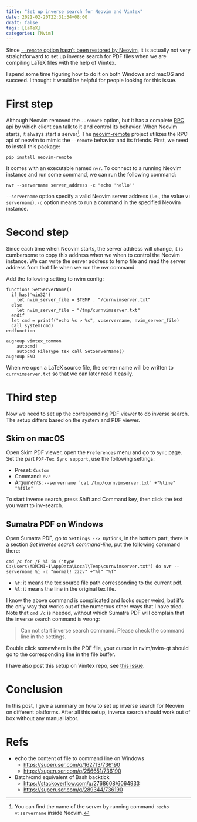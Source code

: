 ```yaml
---
title: "Set up inverse search for Neovim and Vimtex"
date: 2021-02-20T22:31:34+08:00
draft: false
tags: [LaTeX]
categories: [Nvim]
---
```


Since [`--remote` option hasn't been restored by Neovim](https://github.com/neovim/neovim/issues/1750), it is actually not very
straightforward to set up inverse search for PDF files when we are compiling
LaTeX files with the help of Vimtex.

I spend some time figuring how to do it on both Windows and macOS and succeed.
I thought it would be helpful for people looking for this issue.

<!--more-->

# First step

Although Neovim removed the `--remote` option, but it has a complete [RPC api](https://neovim.io/doc/user/api.html) by
which client can talk to it and control its behavior. When Neovim starts, it
always start a server[^1]. The [neovim-remote](https://github.com/mhinz/neovim-remote) project utilizes the RPC api of neovim to
mimic the `--remote` behavior and its friends. First, we need to install this package:

```
pip install neovim-remote
```

It comes with an executable named `nvr`. To connect to a running Neovim
instance and run some command, we can run the following command:

```
nvr --servername server_address -c "echo 'hello'"
```

`--servername` option specify a valid Neovim server address (i.e., the value `v:
servername`), `-c` option means to run a command in the specified Neovim
instance.

# Second step

Since each time when Neovim starts, the server address will change, it is
cumbersome to copy this address when we when to control the Neovim instance. We
can write the server address to temp file and read the server address from that
file when we run the nvr command.

Add the following setting to nvim config:

```vim
function! SetServerName()
  if has('win32')
    let nvim_server_file = $TEMP . "/curnvimserver.txt"
  else
    let nvim_server_file = "/tmp/curnvimserver.txt"
  endif
  let cmd = printf("echo %s > %s", v:servername, nvim_server_file)
  call system(cmd)
endfunction

augroup vimtex_common
    autocmd!
    autocmd FileType tex call SetServerName()
augroup END
```

When we open a LaTeX source file, the server name will be written to
`curnvimserver.txt` so that we can later read it easily.

# Third step

Now we need to set up the corresponding PDF viewer to do inverse search. The
setup differs based on the system and PDF viewer.

## Skim on macOS

Open Skim PDF viewer, open the `Preferences` menu and go to `Sync` page. Set
the part `PDF-Tex Sync support`, use the following settings:

+ Preset: `Custom`
+ Command: `nvr`
+ Arguments: `` --servername `cat /tmp/curnvimserver.txt` +"%line" "%file" ``

To start inverse search, press Shift and Command key, then click the text you
want to inv-search.

## Sumatra PDF on Windows

Open Sumatra PDF, go to `Settings --> Options`, in the bottom part, there is a
section *Set inverse search command-line*, put the following command there:

```
cmd /c for /F %i in ('type C:\Users\ADMINI~1\AppData\Local\Temp\curnvimserver.txt') do nvr --servername %i -c "normal! zzzv" +"%l" "%f"
```

+ `%f`: it means the tex source file path corresponding to the current pdf.
+ `%l`: it means the line in the original tex file.

I know the above command is complicated and looks super weird, but it's the
only way that works out of the numerous other ways that I have tried.  Note
that `cmd /c` is needed, without which Sumatra PDF will complain that the
inverse search command is wrong:

> Can not start inverse search command. Please check the command line in the settings.

Double click somewhere in the PDF file, your cursor in nvim/nvim-qt should go
to the corresponding line in the file buffer.

I have also post this setup on Vimtex repo, see [this issue](https://github.com/lervag/vimtex/issues/1964).

# Conclusion

In this post, I give a summary on how to set up inverse search for Neovim on
different platforms. After all this setup, inverse search should work out of
box without any manual labor.

# Refs

+ echo the content of file to command line on Windows
    + https://superuser.com/q/162713/736190
    + https://superuser.com/q/256651/736190
+ Batch/cmd equivalent of Bash backtick
    + https://stackoverflow.com/q/2768608/6064933
    + https://superuser.com/q/289344/736190

[^1]: You can find the name of the server by running command `:echo v:servername` inside Neovim.
